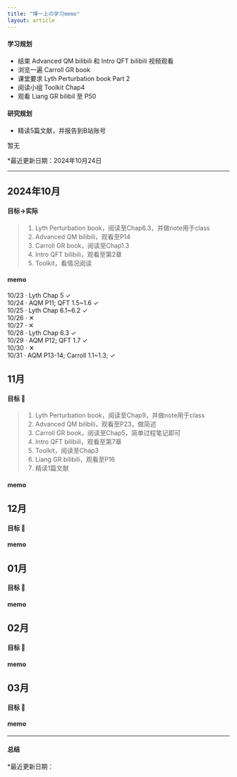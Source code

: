 ```yaml
---
title: "博一上の学习memo"
layout: article
---
```




#### 学习规划
- 结束 Advanced QM bilibili 和 Intro QFT bilibili 视频观看
- 浏览一遍 Carroll GR book
- 课堂要求 Lyth Perturbation book Part 2
- 阅读小组 Toolkit Chap4
- 观看 Liang GR bilibil 至 P50

#### 研究规划
- 精读5篇文献，并报告到B站账号

暂无

*最近更新日期：2024年10月24日

---

## 2024年10月

#### 目标->实际
> 1. Lyth Perturbation book，阅读至Chap6.3，并做note用于class
> 2. Advanced QM bilibili，观看至P14
> 3. Carroll GR book，阅读至Chap1.3
> 4. Intro QFT bilibili，观看至第2章
> 5. Toolkit，看情况阅读

#### memo
10/23 · Lyth Chap 5 &#10003;
<br>10/24 · AQM P11; QFT 1.5~1.6 &#10003;
<br>10/25 · Lyth Chap 6.1~6.2 &#10003;
<br>10/26 · &#10005;
<br>10/27 · &#10005; 
<br>10/28 · Lyth Chap 6.3 &#10003;
<br>10/29 · AQM P12; QFT 1.7 &#10003;
<br>10/30 · &#10005;
<br>10/31 · AQM P13-14; Carroll 1.1~1.3;  &#10003;

## 11月

#### 目标 🎯

> 1. Lyth Perturbation book，阅读至Chap9，并做note用于class 
> 2. Advanced QM bilibili，观看至P23，做简述
> 3. Carroll GR book，阅读至Chap5，简单过程笔记即可
> 4. Intro QFT bilibili，观看至第7章
> 5. Toolkit，阅读至Chap3
> 6. Liang GR bilibili，观看至P16
> 7. 精读1篇文献

#### memo

## 12月
#### 目标 🎯
#### memo

## 01月
#### 目标 🎯
#### memo

## 02月
#### 目标 🎯
#### memo

## 03月
#### 目标 🎯
#### memo


---

#### 总结


*最近更新日期：